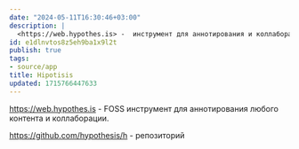 ```yaml
---
date: "2024-05-11T16:30:46+03:00"
description: |
  <https://web.hypothes.is> -  инструмент для аннотирования и коллаборации
id: e1dlnvtos8z5eh9ba1x9l2t
publish: true
tags:
- source/app
title: Hipotisis
updated: 1715766447633
---
```

<https://web.hypothes.is> - FOSS инструмент для аннотирования любого контента и коллаборации.

<https://github.com/hypothesis/h> - репозиторий